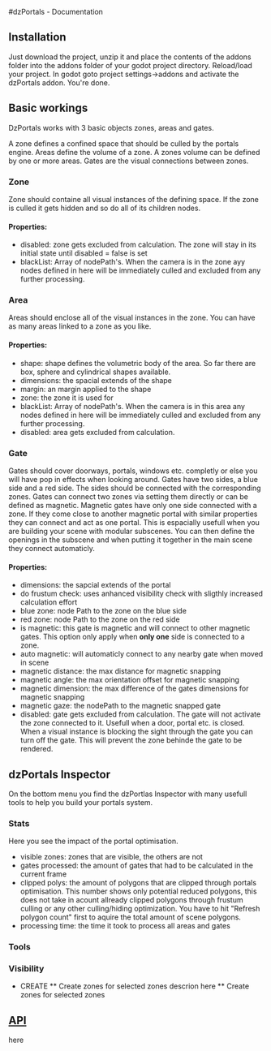 #dzPortals - Documentation

## Installation
Just download the project, unzip it and place the contents of the addons folder into the addons folder of your godot project directory.
Reload/load your project.
In godot goto project settings->addons and activate the dzPortals addon.
You're done.

## Basic workings
DzPortals works with 3 basic objects zones, areas and gates.

A zone defines a confined space that should be culled by the portals engine.
Areas define the volume of a zone. A zones volume can be defined by one or more areas.
Gates are the visual connections between zones.

### Zone
Zone should containe all visual instances of the defining space. If the zone is culled it gets hidden and so do all of its children nodes.

#### Properties:
* disabled: zone gets excluded from calculation. The zone will stay in its initial state until disabled = false is set
* blackList: Array of nodePath's. When the camera is in the zone ayy nodes defined in here will be immediately culled and excluded from any further processing.

### Area
Areas should enclose all of the visual instances in the zone. You can have as many areas linked to a zone as you like.

#### Properties:
* shape: shape defines the volumetric body of the area. So far there are box, sphere and cylindrical shapes available.
* dimensions: the spacial extends of the shape
* margin: an margin applied to the shape
* zone: the zone it is used for
* blackList: Array of nodePath's. When the camera is in this area any nodes defined in here will be immediately culled and excluded from any further processing.
* disabled: area gets excluded from calculation.


### Gate
Gates should cover doorways, portals, windows etc. completly or else you will have pop in effects when looking around.
Gates have two sides, a blue side and a red side. The sides should be connected with the corresponding zones.
Gates can connect two zones via setting them directly or can be defined as magnetic. Magnetic gates have only one side connected with a zone. If they come close to another magnetic portal with similar properties they can connect and act as one portal. This is espacially usefull when you are building your scene with modular subscenes. You can then define the openings in the subscene and when putting it together in the main scene they  connect automaticly.

#### Properties:
* dimensions: the sapcial extends of the portal
* do frustum check: uses anhanced visibility check with sligthly increased calculation effort
* blue zone: node Path to the zone on the blue side
* red zone: node Path to the zone on the red side
* is magnetic: this gate is magnetic and will connect to other magnetic gates. This option only apply when **only one** side is connected to a zone.
* auto magnetic: will automaticly connect to any nearby gate when moved in scene
* magnetic distance: the max distance for magnetic snapping
* magnetic angle: the max orientation offset for magnetic snapping
* magnetic dimension: the max difference of the gates dimensions for magnetic snapping
* magnetic gaze: the nodePath to the magnetic snapped gate
* disabled: gate gets excluded from calculation. The gate will not activate the zone connected to it. Usefull when a door, portal etc. is closed. When a visual instance is blocking the sight through the gate you can turn off the gate. This will prevent the zone behinde the gate to be rendered.

## dzPortals Inspector
On the bottom menu you find the dzPortlas Inspector with many usefull tools to help you build your portals  system.

### Stats
Here you see the impact of the portal optimisation.
* visible zones: zones that are visible, the others are not
* gates processed: the amount of gates that had to be calculated in the current frame
* clipped polys: the amount of polygons that are clipped through portals optimisation. This number shows only potential reduced polygons, this does not take in acount allready clipped polygons through frustum culling or any other culling/hiding optimization.
You have to hit "Refresh polygon count" first to aquire the total amount of scene polygons.
* processing time: the time it took to process all areas and gates

### Tools

### Visibility
* CREATE
** Create zones for selected zones
descrion here
** Create zones for selected zones

## [API](#api)
here
